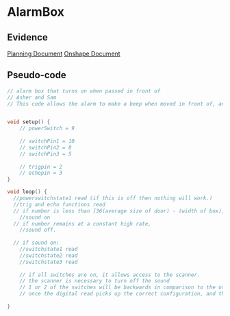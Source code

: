 # AlarmBox

## Evidence
[Planning Document](https://docs.google.com/document/d/11-2wF_9yJS5I0nBnbIoVSM57Gn8QsEdFmUylcHFtpr0/edit)
[Onshape Document](https://cvilleschools.onshape.com/documents/3233f5f032ffd0e6c1bf4956/w/6a20f4a1a390f927c40447dd/e/4d1838191d811f6153c55219)
## Pseudo-code

```C++
// alarm box that turns on when passed in front of
// Asher and Sam
// This code allows the alarm to make a beep when moved in front of, and turned off when 3 switches are correctly oriented, and a fingerprint scanner is held.


void setup() {
    // powerSwitch = 9
    
    // switchPin1 = 10
    // switchPin2 = 8
    // switchPin3 = 5
    
    // trigpin = 2
    // echopin = 3
}

void loop() {
  //powerswitchstate1 read (if this is off then nothing will work.)
  //trig and echo functions read
  // if number is less than [36(average size of door) - (width of box)]
    //sound on
  // if number remains at a constant high rate, 
    //sound off.
  
  // if sound on:
    //switchstate1 read
    //switchstate2 read
    //switchstate3 read
  
    // if all switches are on, it allows access to the scanner.
    // the scanner is necessary to turn off the sound
    // 1 or 2 of the switches will be backwards in comparison to the others, so you have to remember which way to flip all 3.
    // once the digital read picks up the correct configuration, and the fingerprint scanner is held, the sound goes off, and has a 1 minute cooldown before it can turn on again.
    
}


```
